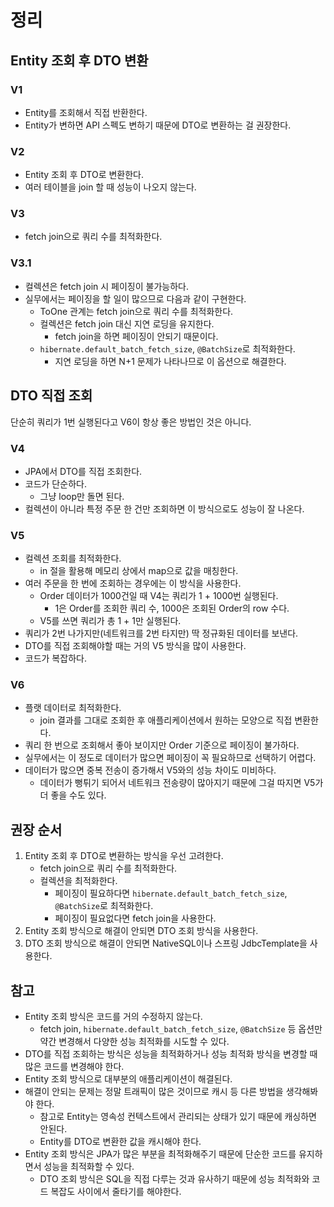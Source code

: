 # 정리

## Entity 조회 후 DTO 변환

### V1

- Entity를 조회해서 직접 반환한다.
- Entity가 변하면 API 스펙도 변하기 때문에 DTO로 변환하는 걸 권장한다.

### V2

- Entity 조회 후 DTO로 변환한다.
- 여러 테이블을 join 할 때 성능이 나오지 않는다.

### V3

- fetch join으로 쿼리 수를 최적화한다.

### V3.1

- 컬렉션은 fetch join 시 페이징이 불가능하다.
- 실무에서는 페이징을 할 일이 많으므로 다음과 같이 구현한다.
    - ToOne 관계는 fetch join으로 쿼리 수를 최적화한다.
    - 컬렉션은 fetch join 대신 지연 로딩을 유지한다.
        - fetch join을 하면 페이징이 안되기 때문이다.
    - `hibernate.default_batch_fetch_size`, `@BatchSize`로 최적화한다.
        - 지연 로딩을 하면 N+1 문제가 나타나므로 이 옵션으로 해결한다.

## DTO 직접 조회

단순히 쿼리가 1번 실행된다고 V6이 항상 좋은 방법인 것은 아니다.

### V4

- JPA에서 DTO를 직접 조회한다.
- 코드가 단순하다.
    - 그냥 loop만 돌면 된다.
- 컬렉션이 아니라 특정 주문 한 건만 조회하면 이 방식으로도 성능이 잘 나온다.

### V5

- 컬렉션 조회를 최적화한다.
    - in 절을 활용해 메모리 상에서 map으로 값을 매칭한다.
- 여러 주문을 한 번에 조회하는 경우에는 이 방식을 사용한다.
    - Order 데이터가 1000건일 때 V4는 쿼리가 1 + 1000번 실행된다.
        - 1은 Order를 조회한 쿼리 수, 1000은 조회된 Order의 row 수다.
    - V5를 쓰면 쿼리가 총 1 + 1만 실행된다.
- 쿼리가 2번 나가지만(네트워크를 2번 타지만) 딱 정규화된 데이터를 보낸다.
- DTO를 직접 조회해야할 때는 거의 V5 방식을 많이 사용한다.
- 코드가 복잡하다.

### V6

- 플랫 데이터로 최적화한다.
    - join 결과를 그대로 조회한 후 애플리케이션에서 원하는 모양으로 직접 변환한다.
- 쿼리 한 번으로 조회해서 좋아 보이지만 Order 기준으로 페이징이 불가하다.
- 실무에서는 이 정도로 데이터가 많으면 페이징이 꼭 필요하므로 선택하기 어렵다.
- 데이터가 많으면 중복 전송이 증가해서 V5와의 성능 차이도 미비하다.
    - 데이터가 뻥튀기 되어서 네트워크 전송량이 많아지기 때문에 그걸 따지면 V5가 더 좋을 수도 있다.

## 권장 순서

1. Entity 조회 후 DTO로 변환하는 방식을 우선 고려한다.
    - fetch join으로 쿼리 수를 최적화한다.
    - 컬렉션을 최적화한다.
        - 페이징이 필요하다면 `hibernate.default_batch_fetch_size`, `@BatchSize`로 최적화한다.
        - 페이징이 필요없다면 fetch join을 사용한다.
2. Entity 조회 방식으로 해결이 안되면 DTO 조회 방식을 사용한다.
3. DTO 조회 방식으로 해결이 안되면 NativeSQL이나 스프링 JdbcTemplate을 사용한다.

## 참고

- Entity 조회 방식은 코드를 거의 수정하지 않는다.
    - fetch join, `hibernate.default_batch_fetch_size`, `@BatchSize` 등 옵션만 약간 변경해서 다양한 성능 최적화를 시도할 수 있다.
- DTO를 직접 조회하는 방식은 성능을 최적화하거나 성능 최적화 방식을 변경할 때 많은 코드를 변경해야 한다.
- Entity 조회 방식으로 대부분의 애플리케이션이 해결된다.
- 해결이 안되는 문제는 정말 트래픽이 많은 것이므로 캐시 등 다른 방법을 생각해봐야 한다.
    - 참고로 Entity는 영속성 컨텍스트에서 관리되는 상태가 있기 때문에 캐싱하면 안된다.
    - Entity를 DTO로 변환한 값을 캐시해야 한다.
- Entity 조회 방식은 JPA가 많은 부분을 최적화해주기 때문에 단순한 코드를 유지하면서 성능을 최적화할 수 있다.
    - DTO 조회 방식은 SQL을 직접 다루는 것과 유사하기 때문에 성능 최적화와 코드 복잡도 사이에서 줄타기를 해야한다.